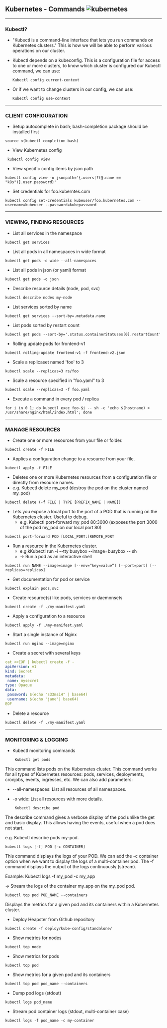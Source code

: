 ## Kubernetes - Commands  ![kubernetes](https://img.shields.io/badge/kubernetes-Commands-blue?style=for-the-badge)
**************************
### Kubectl?

* "Kubectl is a command-line interface that lets you run commands on Kubernetes clusters." This is how we will be able to perform various operations on our cluster.

* Kubectl depends on a kubeconfig. This is a configuration file for access to one or more clusters, to know which cluster is configured our Kubectl command, we can use:


   ``` Kubectl config current-context ```

* Or if we want to change clusters in our config, we can use:

   ``` Kubectl config use-context ```


***************************
### CLIENT CONFIGURATION


- Setup autocomplete in bash; bash-completion package should be installed first

``` source <(kubectl completion bash) ```

- View Kubernetes config

``` kubectl config view```

- View specific config items by json path

``` kubectl config view -o jsonpath='{.users[?(@.name == "k8s")].user.password}' ```

- Set credentials for foo.kuberntes.com

``` kubectl config set-credentials kubeuser/foo.kubernetes.com --username=kubeuser --password=kubepassword ```

************************************

### VIEWING, FINDING RESOURCES


- List all services in the namespace

``` kubectl get services ```

- List all pods in all namespaces in wide format

``` kubectl get pods -o wide --all-namespaces ```

- List all pods in json (or yaml) format

``` kubectl get pods -o json ```

- Describe resource details (node, pod, svc)

``` kubectl describe nodes my-node ```

- List services sorted by name

``` kubectl get services --sort-by=.metadata.name ```

- List pods sorted by restart count

```kubectl get pods --sort-by='.status.containerStatuses[0].restartCount'```

- Rolling update pods for frontend-v1

``` kubectl rolling-update frontend-v1 -f frontend-v2.json ```

- Scale a replicaset named 'foo' to 3

``` kubectl scale --replicas=3 rs/foo ```

- Scale a resource specified in "foo.yaml" to 3

``` kubectl scale --replicas=3 -f foo.yaml ```

- Execute a command in every pod / replica

``` for i in 0 1; do kubectl exec foo-$i -- sh -c 'echo $(hostname) > /usr/share/nginx/html/index.html'; done ```

****************************************************

### MANAGE RESOURCES
* Create one or more resources from your file or folder.


 ```kubectl create -f FILE ```

* Applies a configuration change to a resource from your file.


 ```kubectl apply -f FILE  ```


*  Deletes one or more Kubernetes resources from a configuration file or directly from resource names.
*  e.g. Kubectl delete my_pod (destroy the pod on the cluster named my_pod) 


  ```kubectl delete (-f FILE | TYPE [PREFIX_NAME | NAME]) ```


 -  Lets you expose a local port to the port of a POD that is running on the Kubernetes cluster. Useful to debug.
    -  e.g. Kubectl port-forward my_pod 80:3000 (exposes the port 3000 of the pod my_pod on our local port 80)

  ```kubectl port-forward POD [LOCAL_PORT:]REMOTE_PORT ```

-  Run a resource in the Kubernetes cluster.
    - e.g.kKubectl run -i --tty busybox --image=busybox -- sh
    - -> Run a pod as an interactive shell
 

  ```kubectl run NAME --image=image [--env=”key=value”] [--port=port] [--replicas=replicas] ```


- Get documentation for pod or service

``` kubectl explain pods,svc ```

- Create resource(s) like pods, services or daemonsets

``` kubectl create -f ./my-manifest.yaml ```

- Apply a configuration to a resource

``` kubectl apply -f ./my-manifest.yaml ```

- Start a single instance of Nginx

``` kubectl run nginx --image=nginx ```

- Create a secret with several keys
```yml
cat <<EOF | kubectl create -f -
apiVersion: v1
kind: Secret
metadata:
 name: mysecret
type: Opaque
data:
 password: $(echo "s33msi4" | base64)
 username: $(echo "jane"| base64)
EOF
```

- Delete a resource

``` kubectl delete -f ./my-manifest.yaml ```






********************************************************
### MONITORING & LOGGING


* Kubectl monitoring commands

  ```  Kubectl get pods ```

 This command lists pods on the Kubernetes cluster. This command works for all types of Kubernetes resources: pods, services, deployments, cronjobs, events, ingresses, etc. We can also add parameters:

* --all-namespaces: List all resources of all namespaces.

* -o wide: List all resources with more details.

 

  ```  Kubectl describe pod ```

The describe command gives a verbose display of the pod unlike the get and basic display. This allows having the events, useful when a pod does not start.

e.g. Kubectl describe pods my-pod.

 

  ```kubectl logs [-f] POD [-c CONTAINER] ```

This command displays the logs of your POD. We can add the -c container option when we want to display the logs of a multi-container pod. The -f command displays the output of the logs continuously (stream).

Example: Kubectl logs -f my_pod -c my_app

-> Stream the logs of the container my_app on the my_pod pod.

 

  ```kubectl top pod POD_NAME --containers ```

Displays the metrics for a given pod and its containers within a Kubernetes cluster.

- Deploy Heapster from Github repository

``` kubectl create -f deploy/kube-config/standalone/ ```

- Show metrics for nodes

``` kubectl top node ```

- Show metrics for pods

``` kubectl top pod ```

- Show metrics for a given pod and its containers

``` kubectl top pod pod_name --containers ```

- Dump pod logs (stdout)

``` kubectl logs pod_name ```

- Stream pod container logs (stdout, multi-container case)

``` kubectl logs -f pod_name -c my-container ```

